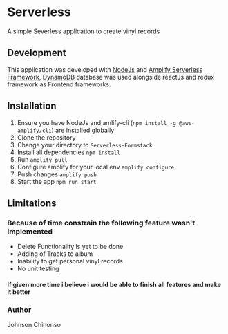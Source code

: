 # Serverless
A simple Severless application to create vinyl records

Development
-------------
This application was developed with [NodeJs](http://nodejs.org) and [Amplify Serverless Framework](https://docs.amplify.aws/lib/q/platform/js), [DynamoDB](https://aws.amazon.com/dynamodb/) database was used alongside reactJs and redux framework as Frontend frameworks.


Installation
------------
1.  Ensure you have NodeJs and amlify-cli (`npm install -g @aws-amplify/cli`) are installed globally
2.  Clone the repository
3.  Change your directory to `Serverless-Formstack`
4.  Install all dependencies `npm install`
5. Run `amplify pull`
6. Configure amplify for your local env `amplify configure`
7. Push changes `amplify push`
5.  Start the app `npm run start`



Limitations
-----------

### Because of time constrain the following feature wasn't implemented 

- Delete Functionality is yet to be done
- Adding of Tracks to album
- Inability to get personal vinyl records
- No unit testing

#### If given more time i believe i would be able to finish all features and make it better

### Author
Johnson Chinonso
